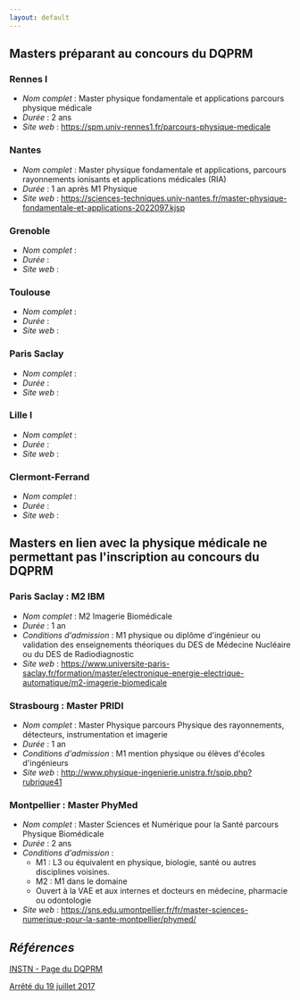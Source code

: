 ```yaml
---
layout: default
---
```

## Masters préparant au concours du DQPRM

### Rennes I
- *Nom complet* : Master physique fondamentale et applications parcours physique médicale
- *Durée* : 2 ans
- *Site web* : <https://spm.univ-rennes1.fr/parcours-physique-medicale>

### Nantes
- *Nom complet* : Master physique fondamentale et applications, parcours rayonnements ionisants et applications médicales (RIA)
- *Durée* : 1 an après M1 Physique
- *Site web* : <https://sciences-techniques.univ-nantes.fr/master-physique-fondamentale-et-applications-2022097.kjsp>

### Grenoble
- *Nom complet* :
- *Durée* :
- *Site web* :

### Toulouse
- *Nom complet* :
- *Durée* :
- *Site web* :

### Paris Saclay
- *Nom complet* :
- *Durée* :
- *Site web* :

### Lille I
- *Nom complet* :
- *Durée* :
- *Site web* :

### Clermont-Ferrand
- *Nom complet* :
- *Durée* :
- *Site web* :

## Masters en lien avec la physique médicale ne permettant pas l'inscription au concours du DQPRM

### Paris Saclay : M2 IBM
- *Nom complet* : M2 Imagerie Biomédicale
- *Durée* : 1 an
- *Conditions d'admission* : M1 physique ou diplôme d'ingénieur ou validation des enseignements théoriques du DES de Médecine Nucléaire ou du DES de Radiodiagnostic
- *Site web* : <https://www.universite-paris-saclay.fr/formation/master/electronique-energie-electrique-automatique/m2-imagerie-biomedicale>

### Strasbourg : Master PRIDI
- *Nom complet* : Master Physique parcours Physique des rayonnements, détecteurs, instrumentation et imagerie
- *Durée* : 1 an
- *Conditions d'admission* : M1 mention physique ou élèves d'écoles d'ingénieurs 
- *Site web* : <http://www.physique-ingenierie.unistra.fr/spip.php?rubrique41>

### Montpellier : Master PhyMed
- *Nom complet* : Master Sciences et Numérique pour la Santé parcours Physique Biomédicale
- *Durée* : 2 ans
- *Conditions d'admission* : 
  - M1 : L3 ou équivalent en physique, biologie, santé ou autres disciplines voisines.
  - M2 : M1 dans le domaine
  - Ouvert à la VAE et aux internes et docteurs en médecine, pharmacie ou odontologie
- *Site web* : <https://sns.edu.umontpellier.fr/fr/master-sciences-numerique-pour-la-sante-montpellier/phymed/>

## *Références*
[INSTN - Page du DQPRM](http://www-instn.cea.fr/formations/diplomes-et-titres/liste-des-diplomes-et-titres/diplome-de-qualification-en-physique-radiologique-et-medicale-dqprm,13.html)

[Arrêté du 19 juillet 2017](https://www.legifrance.gouv.fr/jorf/id/JORFTEXT000035260451)
